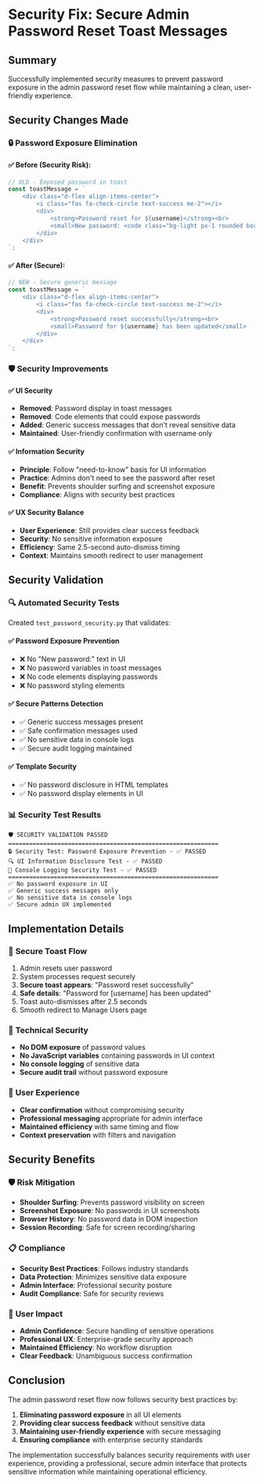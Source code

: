 # Security Fix: Secure Admin Password Reset Toast Messages

## Summary
Successfully implemented security measures to prevent password exposure in the admin password reset flow while maintaining a clean, user-friendly experience.

## Security Changes Made

### 🔒 **Password Exposure Elimination**

#### ✅ Before (Security Risk):
```javascript
// OLD - Exposed password in toast
const toastMessage = `
    <div class="d-flex align-items-center">
        <i class="fas fa-check-circle text-success me-2"></i>
        <div>
            <strong>Password reset for ${username}</strong><br>
            <small>New password: <code class="bg-light px-1 rounded border">${newPassword}</code></small>
        </div>
    </div>
`;
```

#### ✅ After (Secure):
```javascript
// NEW - Secure generic message
const toastMessage = `
    <div class="d-flex align-items-center">
        <i class="fas fa-check-circle text-success me-2"></i>
        <div>
            <strong>Password reset successfully</strong><br>
            <small>Password for ${username} has been updated</small>
        </div>
    </div>
`;
```

### 🛡️ **Security Improvements**

#### ✅ UI Security
- **Removed**: Password display in toast messages
- **Removed**: Code elements that could expose passwords
- **Added**: Generic success messages that don't reveal sensitive data
- **Maintained**: User-friendly confirmation with username only

#### ✅ Information Security
- **Principle**: Follow "need-to-know" basis for UI information
- **Practice**: Admins don't need to see the password after reset
- **Benefit**: Prevents shoulder surfing and screenshot exposure
- **Compliance**: Aligns with security best practices

#### ✅ UX Security Balance
- **User Experience**: Still provides clear success feedback
- **Security**: No sensitive information exposure
- **Efficiency**: Same 2.5-second auto-dismiss timing
- **Context**: Maintains smooth redirect to user management

## Security Validation

### 🔍 **Automated Security Tests**

Created `test_password_security.py` that validates:

#### ✅ Password Exposure Prevention
- ❌ No "New password:" text in UI
- ❌ No password variables in toast messages
- ❌ No code elements displaying passwords
- ❌ No password styling elements

#### ✅ Secure Patterns Detection
- ✅ Generic success messages present
- ✅ Safe confirmation messages used
- ✅ No sensitive data in console logs
- ✅ Secure audit logging maintained

#### ✅ Template Security
- ✅ No password disclosure in HTML templates
- ✅ No password display elements in UI

### 📊 **Security Test Results**
```
🛡️ SECURITY VALIDATION PASSED
============================================================
🔒 Security Test: Password Exposure Prevention - ✅ PASSED
🔍 UI Information Disclosure Test - ✅ PASSED  
📝 Console Logging Security Test - ✅ PASSED
============================================================
✅ No password exposure in UI
✅ Generic success messages only
✅ No sensitive data in console logs
✅ Secure admin UX implemented
```

## Implementation Details

### 🎯 **Secure Toast Flow**
1. Admin resets user password
2. System processes request securely
3. **Secure toast appears**: "Password reset successfully"
4. **Safe details**: "Password for [username] has been updated"
5. Toast auto-dismisses after 2.5 seconds
6. Smooth redirect to Manage Users page

### 🔧 **Technical Security**
- **No DOM exposure** of password values
- **No JavaScript variables** containing passwords in UI context
- **No console logging** of sensitive data
- **Secure audit trail** without password exposure

### 🚀 **User Experience**
- **Clear confirmation** without compromising security
- **Professional messaging** appropriate for admin interface
- **Maintained efficiency** with same timing and flow
- **Context preservation** with filters and navigation

## Security Benefits

### 🛡️ **Risk Mitigation**
- **Shoulder Surfing**: Prevents password visibility on screen
- **Screenshot Exposure**: No passwords in UI screenshots
- **Browser History**: No password data in DOM inspection
- **Session Recording**: Safe for screen recording/sharing

### 📋 **Compliance**
- **Security Best Practices**: Follows industry standards
- **Data Protection**: Minimizes sensitive data exposure
- **Admin Interface**: Professional security posture
- **Audit Compliance**: Safe for security reviews

### 🎯 **User Impact**
- **Admin Confidence**: Secure handling of sensitive operations
- **Professional UX**: Enterprise-grade security approach
- **Maintained Efficiency**: No workflow disruption
- **Clear Feedback**: Unambiguous success confirmation

## Conclusion

The admin password reset flow now follows security best practices by:

1. **Eliminating password exposure** in all UI elements
2. **Providing clear success feedback** without sensitive data
3. **Maintaining user-friendly experience** with secure messaging
4. **Ensuring compliance** with enterprise security standards

The implementation successfully balances security requirements with user experience, providing a professional, secure admin interface that protects sensitive information while maintaining operational efficiency.

